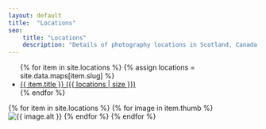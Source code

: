 ```yaml
---
layout: default
title:  "Locations"
seo:
    title: "Locations"
    description: "Details of photography locations in Scotland, Canada, Northern England and more"
---
```


<div class="pt-12 md:pt-40 pb-24 md:pb-40">
  <nav class="w-full md:w-7/10 md:ml-3/10 relative mb-12 px-8 md:px-0">
    <ul>
      {% for item in site.locations %}
        {% assign locations = site.data.maps[item.slug] %}
      <li class="fade-up animate-stepped">
        <a href="{{ item.url }}" class="feature-nav-item" data-hover-show data-hover-target=".thumb-{{ item.slug }}">
          <span class="text">{{ item.title }}</span>
          <span class="text-xl block mt-2 text-left no-underline font-serif md:mt-4 ml-2 absolute left-full">({{ locations | size }})</span>
        </a>
      </li>
      {% endfor %}
    </ul>
  </nav>

  {% for item in site.locations %}
    {% for image in item.thumb %}
      <img src="{{ site.image_base }}{{ image.url }}?w=10&h=13&fit=crop" class="fixed z-10 hidden opacity-0 thumb-{{ item.slug }} {% cycle item.slug: 'bottom-20 left-0 w-1/4 h-auto md:block', 'top-1/2 -right-10 -mt-80 w-1/6 h-auto xl:block', '-top-80 left-1/2 -ml-60 w-1/6 h-auto xxl:block' %}" loading="lazy" alt="{{ image.alt }}" srcset="{{ site.image_base }}{{ image.url }}??w=720&h=960&fit=crop 1200w,
      {{ site.image_base }}{{ image.url }}??w=480&h=640&fit=crop 300w">
    {% endfor %}
  {% endfor %}

</div>